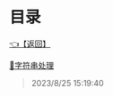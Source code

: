# 目录  


[👈【返回】](/--目录--/dotnet/CSharp笔记/--目录--CSharp笔记)  


[📜字符串处理](/dotnet/CSharp笔记/字符串处理/字符串处理)  







> 2023/8/25 15:19:40
